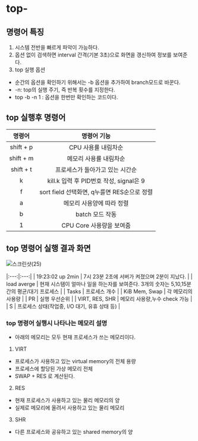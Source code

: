 # top-

## 명령어 특징
 
1. 시스템 전반을 빠르게 파악이 가능하다.
2. 옵션 없이 검색하면 interval 간격(기본 3초)으로 화면을 갱신하여 정보를 보여준다.
3. top 실행 옵션
+ 순간의 옵션을 확인하기 위해서는 -b 옵션을 추가하여 branch모드로 바꾼다.
+ -n: top의 실행 주기, 즉 반복 횟수를 지정한다.
+ top -b -n 1 : 옵션을 한번만 확인하는 코드이다.

## top 실행후 명령어 
|명령어|명령어 기능|
|:---:|:---:|
|shift + p| CPU 사용률 내림차순 |
|shift + m| 메모리 사용률 내림차순 |
|shift + t| 프로세스가 돌아가고 있는 시간순|
| k | kill.k 입력 후  PID번호 작성, signal은 9 |
| f | sort field 선택화면, q누를면 RES순으로 정렬 |
| a | 메모리 사용양에 따라 정렬 |
| b | batch 모드 작동 |
| 1 | CPU Core 사용량을 보여줌 |

## top 명령어 실행 결과 화면 
![스크린샷(25)](https://user-images.githubusercontent.com/50985536/171391560-3289987d-a499-4605-b588-2b5fd2ecfd5d.png)

|:---:|:---:|
| 19:23:02 up 2min | 7시 23분 2초에 서버가 켜졌으며 2분이 지났다. |
| load averge | 현재 시스탬이 얼마나 일을 하는자를 보여준다. 3개의 숫자는 5,10,15분간의 평균/대기 프로세스 |
| Tasks | 프로세스 개수 |
| KiB Mem, Swap | 각 메모리의 사용량 |
| PR | 실행 우선순위 |
| VIRT, RES, SHR | 메모리 사용량,누수 check 가능 |
| S | 프로세스 상태(작업중, I/O 대기, 유휴 상태 등) |

### top 명령어 실행시 나타나는 메모리 설명

+ 아래의 메모리는 모두 현재 프로세스가 쓰는 메모리이다.
1. VIRT
+ 프로세스가 사용하고 있는 virtual memory의 전체 용량
+ 프로세스에 할당된 가상 메모리 전체
+ SWAP + RES 로 계산된다.

2. RES
+ 현재 프로세스가 사용하고 있는 물리 메모리의 양
+ 실제로 메모리에 올려서 사용하고 있는 물리 메모리

3. SHR
+ 다른 프로세스와 공유하고 있는 shared memory의 양

